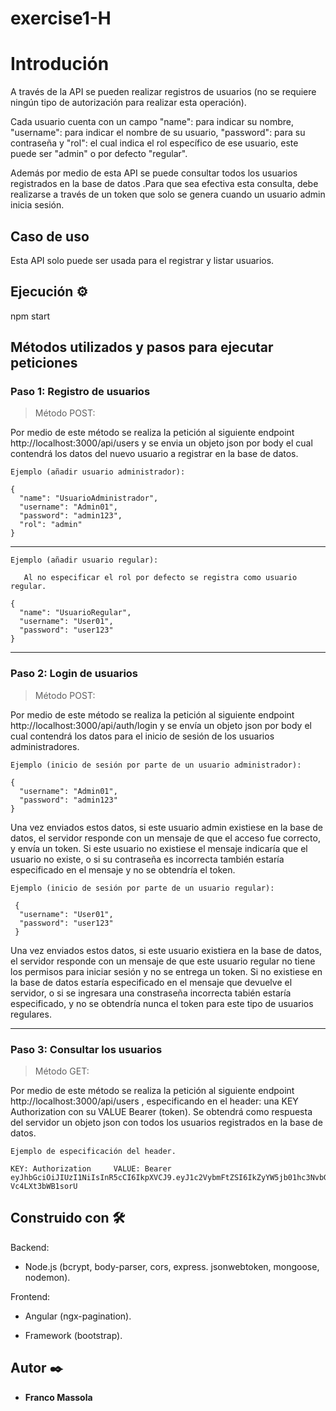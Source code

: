 # exercise1-H

# Introdución

  A través de la API se pueden realizar registros de usuarios (no se requiere ningún tipo de autorización para realizar esta operación).   
  
  Cada usuario cuenta con un campo "name": para indicar su nombre, "username": para indicar el nombre de su usuario, "password": para su contraseña y "rol": el cual 
indica el rol específico de ese usuario, este puede ser "admin" o por defecto "regular".

  Además por medio de esta API se puede consultar todos los usuarios registrados en la base de datos .Para que sea efectiva esta consulta, debe realizarse a través de un
token que solo se genera cuando un usuario admin inicia sesión.

## Caso de uso

   Esta API solo puede ser usada para el registrar y listar usuarios.
   
## Ejecución ⚙️

   npm start

## Métodos utilizados y pasos para ejecutar peticiones

### Paso 1: Registro de usuarios

>Método POST:

   Por medio de este método se realiza la petición al siguiente endpoint http://localhost:3000/api/users y se envia un objeto json por body el cual contendrá los datos del nuevo usuario a registrar en la base de datos.

```
Ejemplo (añadir usuario administrador): 

{
  "name": "UsuarioAdministrador",
  "username": "Admin01",
  "password": "admin123",
  "rol": "admin"
}
```
--------------------------------------------------------------------------------------------------------------------------------------------------------------------------------
```
Ejemplo (añadir usuario regular): 

   Al no especificar el rol por defecto se registra como usuario regular.

{
  "name": "UsuarioRegular",
  "username": "User01",
  "password": "user123"
} 

```

--------------------------------------------------------------------------------------------------------------------------------------------------------------------------------
### Paso 2: Login de usuarios

>Método POST:

   Por medio de este método se realiza la petición al siguiente endpoint http://localhost:3000/api/auth/login y se envía un objeto json por body el cual contendrá los datos para el inicio de sesión de los usuarios administradores.
```
Ejemplo (inicio de sesión por parte de un usuario administrador): 

{
  "username": "Admin01",
  "password": "admin123"
}
```
   Una vez enviados estos datos, si este usuario admin existiese en la base de datos, el servidor responde con un mensaje de que el acceso fue correcto, y envía un token. Si este usuario no existiese el mensaje indicaría que el usuario no existe, o si su contraseña es incorrecta también estaría especificado en el mensaje y no se obtendría el token.
```
Ejemplo (inicio de sesión por parte de un usuario regular):

 {
  "username": "User01",
  "password": "user123"
 }
```
Una vez enviados estos datos, si este usuario existiera en la base de datos, el servidor responde con un mensaje de que este usuario regular no tiene los permisos para iniciar sesión y no se entrega un token.
Si no existiese en la base de datos estaría especificado en el mensaje que devuelve el servidor, o si se ingresara una constraseña incorrecta tabién estaría especificado, y no se obtendría nunca el token para este tipo de usuarios regulares.

---------------------------------------------------------------------------------------------------------------------------------------------------------------------------

### Paso 3: Consultar los usuarios

>Método GET:

 Por medio de este método se realiza la petición al siguiente endpoint http://localhost:3000/api/users , especificando en el header: una KEY Authorization con su VALUE Bearer (token). Se obtendrá como respuesta del servidor un objeto json con todos los usuarios registrados en la base de datos.
```
Ejemplo de especificación del header.

KEY: Authorization     VALUE: Bearer eyJhbGciOiJIUzI1NiIsInR5cCI6IkpXVCJ9.eyJ1c2VybmFtZSI6IkZyYW5jb01hc3NvbGEiLCJuYW1lIjoiRnJhbmNvIE1hc3NvbGEiLCJyb2xlIjoiYWRtaW4iLCJpYXQiOjE2MDc0NjcxNzl9.TNk_w5KhODHpReAkS3vbr6Fv706-Vc4LXt3bWB1sorU         
```

## Construido con 🛠️

Backend: 
  
* Node.js (bcrypt, body-parser, cors, express. jsonwebtoken, mongoose, nodemon).

Frontend: 
  
 * Angular (ngx-pagination).
 
 * Framework (bootstrap).


 ## Autor ✒️
 
* **Franco Massola** 

 
 
 
 
 
